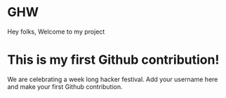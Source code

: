 # GHW

Hey folks,
Welcome to my project

# This is my first Github contribution!

We are celebrating a week long hacker festival. Add your username here and make your first Github contribution.